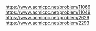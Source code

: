 https://www.acmicpc.net/problem/11066
https://www.acmicpc.net/problem/11049
https://www.acmicpc.net/problem/2629
https://www.acmicpc.net/problem/2293
